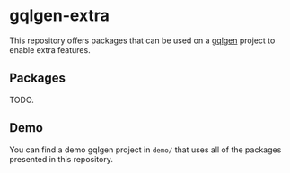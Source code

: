 # gqlgen-extra

This repository offers packages that can be used on a [gqlgen](https://gqlgen.com/) project to enable extra features.

## Packages

TODO.

## Demo

You can find a demo gqlgen project in `demo/` that uses all of the packages presented in this repository.
